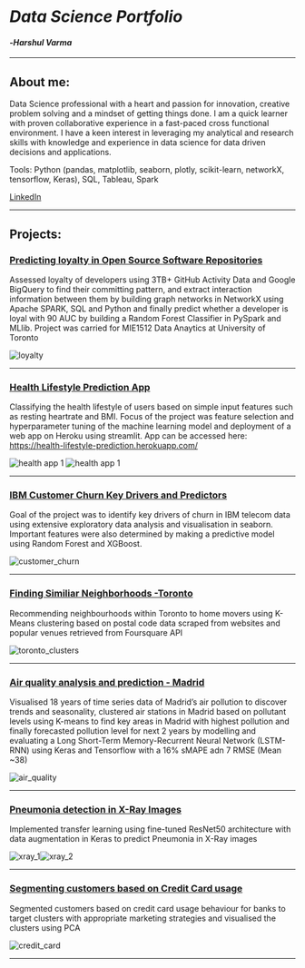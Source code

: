 # *Data Science Portfolio*
#### -*Harshul Varma*
***
## About me:

Data Science professional with a heart and passion for innovation, creative problem solving and a mindset of getting things done. I am a quick learner with proven collaborative experience in a fast-paced cross functional environment. I have a keen interest in leveraging my analytical and research skills with knowledge and experience in data science for data driven decisions and applications. 

Tools: Python (pandas, matplotlib, seaborn, plotly, scikit-learn, networkX, tensorflow, Keras), SQL, Tableau, Spark 

[LinkedIn](https://www.linkedin.com/in/harshulvarma/)

***
## Projects:

### [Predicting loyalty in Open Source Software Repositories](https://nbviewer.jupyter.org/github/harshulvarma/Portfolio/blob/master/LoyaltyInGitHub.ipynb)

Assessed loyalty of developers using 3TB+ GitHub Activity Data and Google BigQuery to find their committing pattern, and extract interaction information between them by building graph networks in NetworkX using Apache SPARK, SQL and Python and finally predict whether a developer is loyal with 90 AUC by building a Random Forest Classifier in PySpark and MLlib. Project was carried for MIE1512 Data Anaytics at University of Toronto

![loyalty](Images/loyal.png)

***


### [Health Lifestyle Prediction App](https://nbviewer.jupyter.org/github/harshulvarma/Portfolio/blob/master/health_lifestyle_prediction_app.ipynb)

Classifying the health lifestyle of users based on simple input features such as resting heartrate and BMI. Focus of the project was feature selection and hyperparameter tuning of the machine learning model and deployment of a web app on Heroku using streamlit. App can be accessed here: https://health-lifestyle-prediction.herokuapp.com/

![health app 1](Images/health_app1.JPG) ![health app 1](Images/health_app2.JPG)

***

### [IBM Customer Churn Key Drivers and Predictors](https://nbviewer.jupyter.org/github/harshulvarma/Portfolio/blob/master/CustomerChurn.ipynb)

Goal of the project was to identify key drivers of churn in IBM telecom data using extensive exploratory data analysis and visualisation in seaborn. Important features were also determined by making a predictive model using Random Forest and XGBoost.


![customer_churn](Images/customerchurn.png)

***
### [Finding Similiar Neighborhoods -Toronto](https://nbviewer.jupyter.org/github/harshulvarma/Portfolio/blob/master/Finding_Similar_Neighborhoods.ipynb)
Recommending neighbourhoods within Toronto to home movers using K-Means clustering based on postal code data scraped from websites and popular venues retrieved from Foursquare API

![toronto_clusters](Images/TorontoClusters.JPG)

***

### [Air quality analysis and prediction - Madrid](https://nbviewer.jupyter.org/github/harshulvarma/Portfolio/blob/master/air_quality_analysis_and_prediction_Madrid.ipynb)
Visualised 18 years of time series data of Madrid’s air pollution to discover trends and seasonality, clustered air stations in Madrid based on pollutant levels using K-means to find key areas in Madrid with highest pollution and finally forecasted pollution level for next 2 years by modelling and evaluating a Long Short-Term Memory-Recurrent Neural Network (LSTM-RNN) using Keras and Tensorflow with a 16% sMAPE adn 7 RMSE (Mean ~38)


![air_quality](Images/no2.png)

***
### [Pneumonia detection in X-Ray Images](https://nbviewer.jupyter.org/github/harshulvarma/Portfolio/blob/master/Pneumonia_X-Ray_Images.ipynb)
Implemented transfer learning using fine-tuned ResNet50 architecture with data augmentation in Keras to predict Pneumonia in X-Ray images 

![xray_1](Images/XRay.PNG)![xray_2](Images/PneumoniaConfusion.PNG)

***

### [Segmenting customers based on Credit Card usage](https://nbviewer.jupyter.org/github/harshulvarma/Portfolio/blob/master/Credit_Card_User_Segmentation.ipynb)
Segmented customers based on credit card usage behaviour for banks to target clusters with appropriate marketing strategies and visualised the clusters using PCA


![credit_card](Images/CreditCard.png)

***

